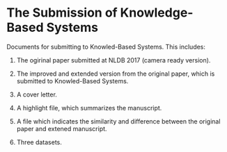 # The Submission of Knowledge-Based Systems
Documents for submitting to Knowled-Based Systems. This includes:

1. The ogirinal paper submitted at NLDB 2017 (camera ready version).

2. The improved and extended version from the original paper, which is submitted to Knowled-Based Systems.

3. A cover letter.

4. A highlight file, which summarizes the manuscript.

5. A file which indicates the similarity and difference between the original paper and extened manuscript.

6. Three datasets.
